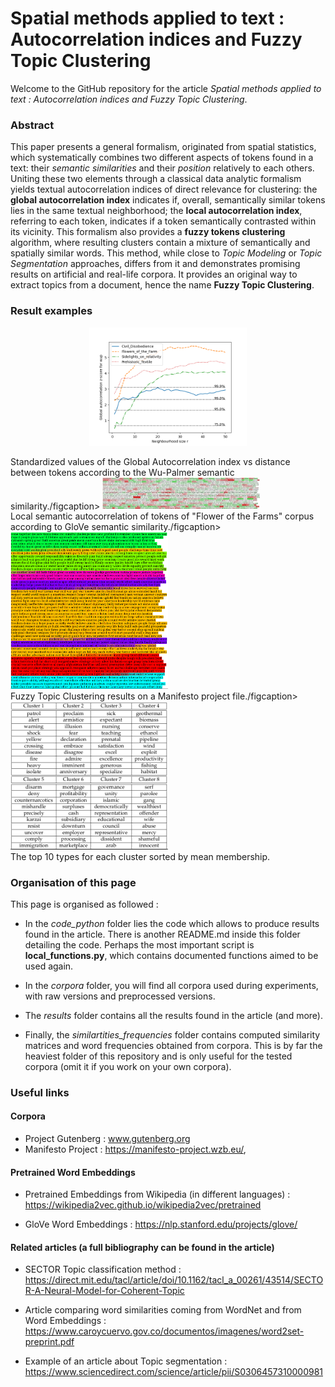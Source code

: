 # Spatial methods applied to text : Autocorrelation indices and Fuzzy Topic Clustering

Welcome to the GitHub repository for the article 
*Spatial methods applied to text : Autocorrelation indices and Fuzzy Topic Clustering*.

### Abstract 

This paper presents a general formalism, originated from spatial statistics, which systematically combines two different 
aspects of tokens found in a text: their *semantic similarities* and their *position* relatively to each others. 
Uniting these two elements through a classical data analytic formalism yields textual autocorrelation indices of direct 
relevance for clustering: the **global autocorrelation index** indicates if, overall, semantically similar tokens lies 
in the same textual neighborhood; the **local autocorrelation index**, referring to each token, indicates if a token 
semantically contrasted within its vicinity. This formalism also provides a **fuzzy tokens clustering** algorithm, where 
resulting clusters contain a mixture of semantically and spatially similar words. This method, while close to 
*Topic Modeling* or *Topic Segmentation* approaches, differs from it and demonstrates promising results on artificial 
and real-life corpora. It provides an original way to extract topics from a document, hence the name 
**Fuzzy Topic Clustering**.

### Result examples

<p align="center">
<img src="results/fig/3.1_autocor50_wup.png" alt="tokens" style="width:50%">
<figcaption>Standardized values of the Global Autocorrelation index vs distance between tokens according to 
the Wu-Palmer semantic similarity./figcaption>
<img src="results/fig/lisa.png" alt="tokens" style="width:50%">
<figcaption>Local semantic autocorrelation of tokens of "Flower of the Farms" corpus according to GloVe semantic 
similarity./figcaption>
<img src="results/fig/manifesto_clust.png" alt="tokens" style="width:50%">
<figcaption> Fuzzy Topic Clustering results on a Manifesto project file./figcaption>
<img src="results/fig/clust_table.png" alt="cluster" style="width:50%">
<figcaption>The top 10 types for each cluster sorted by mean membership.</figcaption>
</p>

### Organisation of this page

This page is organised as followed :

* In the *code_python* folder lies the code which allows to produce results found in the article. There is another 
  README.md inside this folder detailing the code. Perhaps the most important script is 
  **local_functions.py**, which contains documented functions aimed to be used again.

* In the *corpora* folder, you will find all corpora used during experiments, with raw versions and preprocessed 
  versions.

* The *results* folder contains all the results found in the article (and more).

* Finally, the *similartities_frequencies* folder contains computed similarity matrices and word frequencies obtained
  from corpora. This is by far the heaviest folder of this repository and is only useful for the tested corpora 
  (omit it if you work on your own corpora).
  
### Useful links

#### Corpora 

* Project Gutenberg : www.gutenberg.org
* Manifesto Project : https://manifesto-project.wzb.eu/,

#### Pretrained Word Embeddings

* Pretrained Embeddings from Wikipedia (in different languages) : 
  https://wikipedia2vec.github.io/wikipedia2vec/pretrained
  
* GloVe Word Embeddings : https://nlp.stanford.edu/projects/glove/

#### Related articles (a full bibliography can be found in the article)

* SECTOR Topic classification method :
  https://direct.mit.edu/tacl/article/doi/10.1162/tacl_a_00261/43514/SECTOR-A-Neural-Model-for-Coherent-Topic

* Article comparing word similarities coming from WordNet and from Word Embeddings : 
  https://www.caroycuervo.gov.co/documentos/imagenes/word2set-preprint.pdf
  
* Example of an article about Topic segmentation : 
  https://www.sciencedirect.com/science/article/pii/S0306457310000981
  
